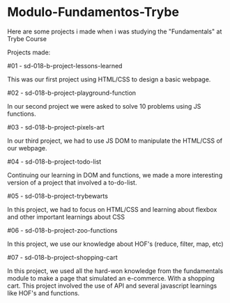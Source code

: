 # Modulo-Fundamentos-Trybe
Here are some projects i made when i was studying the "Fundamentals" at Trybe Course

Projects made: 

#01 - sd-018-b-project-lessons-learned

This was our first project using HTML/CSS to design a basic webpage. 

#02 - sd-018-b-project-playground-function

In our second project we were asked to solve 10 problems using JS functions.

#03 - sd-018-b-project-pixels-art

In our third project, we had to use JS DOM to manipulate the HTML/CSS of our webpage. 

#04 - sd-018-b-project-todo-list

Continuing our learning in DOM and functions, we made a more interesting version of a project that involved a to-do-list.

#05 - sd-018-b-project-trybewarts

In this project, we had to focus on HTML/CSS and learning about flexbox and other important learnings about CSS

#06 - sd-018-b-project-zoo-functions

In this project, we use our knowledge about HOF's (reduce, filter, map, etc)

#07 - sd-018-b-project-shopping-cart

In this project, we used all the hard-won knowledge from the fundamentals module to make a page that simulated an e-commerce. 
With a shopping cart. This project involved the use of API and several javascript learnings like HOF's and functions.
